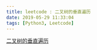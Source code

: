 ```yaml
---
title: leetcode : 二叉树的垂直遍历
date: 2019-05-29 11:33:04
tags: [Python3, Leetcode]
---
```


[二叉树的垂直遍历](https://leetcode-cn.com/problems/binary-tree-vertical-order-traversal/)

